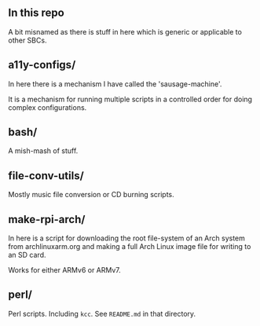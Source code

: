 
## In this repo

A bit misnamed as there is stuff in here which is generic or applicable to other SBCs.

## a11y-configs/

In here there is a mechanism I have called the 'sausage-machine'.

It is a mechanism for running multiple scripts in a controlled order for doing complex 
configurations.

## bash/

A mish-mash of stuff.

## file-conv-utils/

Mostly music file conversion or CD burning scripts.

## make-rpi-arch/

In here is a script for downloading the root file-system of an Arch system from archlinuxarm.org and 
making a full Arch Linux image file for writing to an SD card.

Works for either ARMv6 or ARMv7.


## perl/

Perl scripts.  Including ```kcc```.  See ```README.md``` in that directory.




